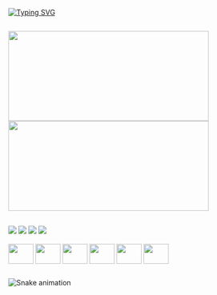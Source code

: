 [![Typing SVG](https://readme-typing-svg.herokuapp.com?color=%23F72EB6&size=25&center=true&vCenter=true&lines=%3C+Hello%2C+word!+%2F%3E;%3C+My+name+is+Sandy+Nascimento.+%2F%3E)](https://git.io/typing-svg)
##
<div>
  <a href="https://github.com/sandymnascimento">
  <img height="180em" width="400em" src="https://github-readme-stats.vercel.app/api?username=sandymnascimento&show_icons=true&theme=radical&include_all_commits=true&count_private=true"/>
  <img height="180em" width="400em" src="https://github-readme-stats.vercel.app/api/top-langs/?username=sandymnascimento&layout=compact&langs_count=7&theme=radical"/>

##

<div>
    <a href="https://discord.gg/YpBYXJv5" target="_blank"><img src="https://img.shields.io/badge/Discord-7289DA?style=for-the-badge&logo=discord&logoColor=white" target="_blank"></a>
    <a href = "mailto:sandymnascimento@gmail.com"><img src="https://img.shields.io/badge/Gmail-D14836?style=for-the-badge&logo=gmail&logoColor=white" target="_blank"></a>
    <a href = "mailto:sandymnascimento@outlook.com"><img src="https://img.shields.io/badge/Microsoft_Outlook-0078D4?style=for-the-badge&logo=microsoft-outlook&logoColor=white" target="_blank" target="_blank"></a>
    <a href="https://www.linkedin.com/in/sandynascimento/" target="_blank"><img src="https://img.shields.io/badge/LinkedIn-0077B5?style=for-the-badge&logo=linkedin&logoColor=white" target="_blank"></a> 
</div>
 
<div style="display: inline_block"><br>
<img align="center" height="40" width="50" src="https://cdn.jsdelivr.net/gh/devicons/devicon/icons/python/python-original.svg" />
<img align="center" height="40" width="50" src="https://cdn.jsdelivr.net/gh/devicons/devicon/icons/java/java-original-wordmark.svg" />
<img align="center" height="40" width="50" src="https://cdn.jsdelivr.net/gh/devicons/devicon/icons/c/c-original.svg" />
<img align="center" height="40" width="50" src="https://cdn.jsdelivr.net/gh/devicons/devicon/icons/dot-net/dot-net-original.svg" />
<img align="center" height="40" width="50" src="https://cdn.jsdelivr.net/gh/devicons/devicon/icons/dotnetcore/dotnetcore-original.svg" />
<img align="center" height="40" width="50" src="https://cdn.jsdelivr.net/gh/devicons/devicon/icons/mysql/mysql-original.svg" />
</div>
  
##
  ![Snake animation](https://github.com/sandymnascimento/sandymnascimento/blob/output/github-contribution-grid-snake.svg)
 
</div>
